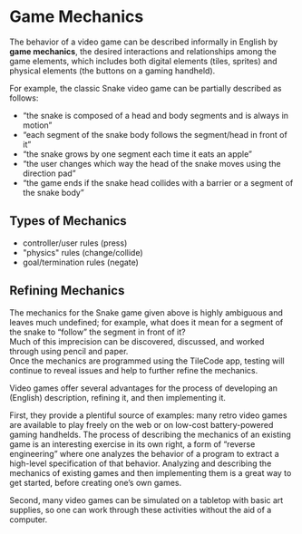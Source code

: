 # Game Mechanics

The behavior of a video game can be described informally in English by **game mechanics**, 
the desired interactions and relationships among the game elements, which includes both 
digital elements (tiles, sprites) and physical elements (the buttons on a gaming handheld). 

For example, the classic Snake video game can be partially described as follows:
- “the snake is composed of a head and body segments and is always in motion”
- “each segment of the snake body follows the segment/head in front of it” 
- “the snake grows by one segment each time it eats an apple”
- “the user changes which way the head of the snake moves using the direction pad”
- “the game ends if the snake head collides with a barrier or a segment of the snake body”

## Types of Mechanics

* controller/user rules  (press)
* "physics" rules (change/collide)
* goal/termination rules (negate)

## Refining Mechanics

The mechanics for the Snake game given above is highly ambiguous and leaves much undefined; 
for example, what does it mean for a segment of the snake to “follow” the segment in front of it?  
Much of this imprecision can be discovered, discussed, and worked through using pencil and paper.  
Once the mechanics are programmed using the TileCode app, testing will continue to reveal
issues and help to further refine the mechanics.

Video games offer several advantages for the process of developing an (English) description, 
refining it, and then implementing it.  

First, they provide a plentiful source of examples: many retro video games are available to 
play freely on the web or on low-cost battery-powered gaming handhelds.  The process of 
describing the mechanics of an existing game is an interesting exercise in its own right, 
a form of “reverse engineering” where one analyzes the behavior of a program to extract
a high-level specification of that behavior. Analyzing and describing the mechanics of 
existing games and then implementing them is a great way to get started, before creating 
one’s own games. 

Second, many video games can be simulated on a tabletop with basic art supplies, 
so one can work through these activities without the aid of a computer.
